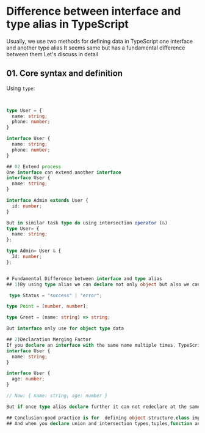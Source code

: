 # Difference between interface and type alias in TypeScript

Usually, we use two methods for defining data in TypeScript one interface and another type alias
It seems same but has a fundamental difference between them 
Let's discuss in detail

## 01. Core syntax and definition

Using `type`:
```ts

 
type User = {
  name: string;
  phone: number;
}

interface User {
  name: string;
  phone: number;
}

## 02 Extend process
One interface can extend another interface
interface User {
  name: string;
}

interface Admin extends User {
  id: number;
}

But in similar task type do using intersection operator (&)
type User= {
  name: string;
};

type Admin= User & {
  Id: number;
};


# Fundamental Difference between interface and type alias
## 1)By using type alias we can declare not only object but also we can declare union,tuple,primitive

 type Status = "success" | "error";

type Point = [number, number];

type Greet = (name: string) => string;

But interface only use for object type data

## 2)Declaration Merging Factor
If you declare an interface with the same name multiple times, TypeScript will combine them all.
interface User {
  name: string;
}

interface User {
  age: number;
}

// Now: { name: string, age: number }

But if once type alias declare further it can not redeclare at the same name

## Conclusion:good practice is for  defining object structure,class implementations and oop,when you need declaration merging and extending others interface you should use interface
## And when you declare union and intersection types,tuples,function and other complex data type in that case you should use Type alias


